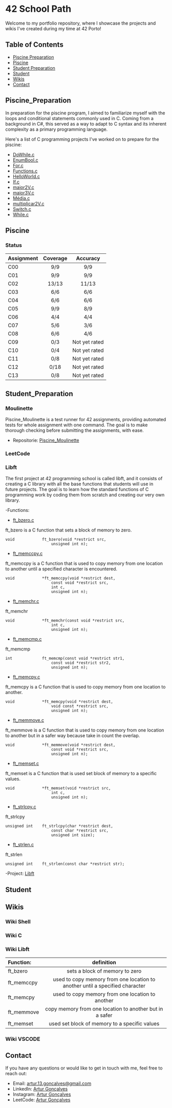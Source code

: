 # 42 School Path


Welcome to my portfolio repository, where I showcase the projects and wikis I've created during my time at 42 Porto!


## Table of Contents


- [Piscine Preparation](#piscine_preparation)
- [Piscine](#piscine)
- [Student Preparation](#student_preparation)
- [Student](#student)
- [Wikis](#wikis)
- [Contact](#contact)


## Piscine_Preparation


In preparation for the piscine program, I aimed to familiarize myself with the loops and conditional statements commonly used in C.
Coming from a background in C#, this served as a way to adapt to C syntax and its inherent complexity as a primary programming language.


Here's a list of C programming projects I've worked on to prepare for the piscine:

- [DoWhile.c](https://github.com/Arturg04/42/blob/main/Piscine_Preparation/DoWhile.c)
- [EnumBool.c](https://github.com/Arturg04/42/blob/main/Piscine_Preparation/EnumBool.c)
- [For.c](https://github.com/Arturg04/42/blob/main/Piscine_Preparation/For.c)
- [Functions.c](https://github.com/Arturg04/42/blob/main/Piscine_Preparation/Functions.c)
- [HelloWorld.c](https://github.com/Arturg04/42/blob/main/Piscine_Preparation/HelloWorld.c)
- [If.c](https://github.com/Arturg04/42/blob/main/Piscine_Preparation/If.c)
- [maior2V.c](https://github.com/Arturg04/42/blob/main/Piscine_Preparation/maior2V.c)
- [maior3V.c](https://github.com/Arturg04/42/blob/main/Piscine_Preparation/maior3V.c)
- [Média.c](https://github.com/Arturg04/42/blob/main/Piscine_Preparation/media.c)
- [multiplicar2V.c](https://github.com/Arturg04/42/blob/main/Piscine_Preparation/multiplicar2V.c)
- [Switch.c](https://github.com/Arturg04/42/blob/main/Piscine_Preparation/Switch.c)
- [While.c](https://github.com/Arturg04/42/blob/main/Piscine_Preparation/While.c)


## Piscine


### Status

| Assignment            | Coverage                   | Accuracy         |
| :-------------------- | :------------------------: | :--------------: |
| C00                   | 9/9                        | 9/9              |
| C01                   | 9/9                        | 9/9              |
| C02                   | 13/13                      | 11/13            |
| C03                   | 6/6                        | 6/6              |
| C04                   | 6/6                        | 6/6              |
| C05                   | 9/9                        | 8/9              |
| C06                   | 4/4                        | 4/4              |
| C07                   | 5/6                        | 3/6              |
| C08                   | 6/6                        | 4/6              |
| C09                   | 0/3                        | Not yet rated    |
| C10                   | 0/4                        | Not yet rated    |
| C11                   | 0/8                        | Not yet rated    |
| C12                   | 0/18                       | Not yet rated    |
| C13                   | 0/8                        | Not yet rated    |

## Student_Preparation


### Moulinette


Piscine_Moulinette is a test runner for 42 assignments, providing automated tests for whole assignment with one command. The goal is to make thorough checking before submitting the assignments, with ease.

 - Repositorie: [Piscine_Moulinette](https://github.com/Arturg04/Piscine_Moulinette)

### LeetCode

### Libft

The first project at 42 programming school is called libft, and it consists of creating a C library with all the base functions that students will use in future projects.
The goal is to learn how the standard functions of C programming work by coding them from scratch and creating our very own library.




-Functions:



- [ft_bzero.c](https://github.com/Arturg04/42/tree/main/Student_Preparation/Libft/ft_bzero.c)

ft_bzero is a C function that sets a block of memory to zero.
```
void			ft_bzero(void *restrict src,
					unsigned int n);
```



- [ft_memccpy.c](https://github.com/Arturg04/42/tree/main/Student_Preparation/Libft/ft_memccpy.c)

ft_memccpy is a C function that is used to copy memory from one location to another until a specified character is encountered.
```
void			*ft_memccpy(void *restrict dest,
					const void *restrict src,
					int c,
					unsigned int n);
```



- [ft_memchr.c](https://github.com/Arturg04/42/tree/main/Student_Preparation/Libft/ft_memchr.c)

ft_memchr
```
void			*ft_memchr(const void *restrict src,
					int c,
					unsigned int n);
```



- [ft_memcmp.c](https://github.com/Arturg04/42/tree/main/Student_Preparation/Libft/ft_memcmp.c)

ft_memcmp
```
int				ft_memcmp(const void *restrict str1,
					const void *restrict str2,
					unsigned int n);
```



- [ft_memcpy.c](https://github.com/Arturg04/42/tree/main/Student_Preparation/Libft/ft_memcpy.c)

ft_memcpy is a C function that is used to copy memory from one location to another.
```
void			*ft_memcpy(void *restrict dest,
					void const *restrict src,
					unsigned int n);
```



- [ft_memmove.c](https://github.com/Arturg04/42/tree/main/Student_Preparation/Libft/ft_memmove.c)

ft_memmove is a C function that is used to copy memory from one location to another but in a safer way because take in count the overlap.
```
void			*ft_memmove(void *restrict dest,
					const void *restrict src,
					unsigned int n);
```



- [ft_memset.c](https://github.com/Arturg04/42/tree/main/Student_Preparation/Libft/ft_memset.c)

ft_memset is a C function that is used set block of memory to a specific values.
```
void			*ft_memset(void *restrict src,
					int c,
					unsigned int n);
```



- [ft_strlcpy.c](https://github.com/Arturg04/42/tree/main/Student_Preparation/Libft/ft_strlcpy.c)

ft_strlcpy 
```
unsigned int	ft_strlcpy(char *restrict dest,
					const char *restrict src,
					unsigned int size);
```


- [ft_strlen.c](https://github.com/Arturg04/42/tree/main/Student_Preparation/Libft/ft_strlen.c)

ft_strlen
```
unsigned int	ft_strlen(const char *restrict str);
```




-Project: [Libft](https://github.com/Arturg04/42/tree/main/Student_Preparation/Libft)

## Student


## Wikis

### Wiki Shell
### Wiki C
### Wiki Libft


| Function:             | definition                |
| :-------------------- | :------------------------:|
| ft_bzero              | sets a block of memory to zero|
| ft_memccpy            | used to copy memory from one location to another until a specified character|
| ft_memcpy             | used to copy memory from one location to another|
| ft_memmove            | copy memory from one location to another but in a safer|
| ft_memset             | used set block of memory to a specific values|



### Wiki VSCODE


## Contact

If you have any questions or would like to get in touch with me, feel free to reach out:

- Email: artur.13.goncalves@gmail.com
- LinkedIn: [Artur Gonçalves](https://www.linkedin.com/in/arturg04/)
- Instagram: [Artur Gonçalves](https://www.instagram.com/arturg04/)
- LeetCode: [Artur Gonçalves](https://www.leetcode.com/Arturg04/)

